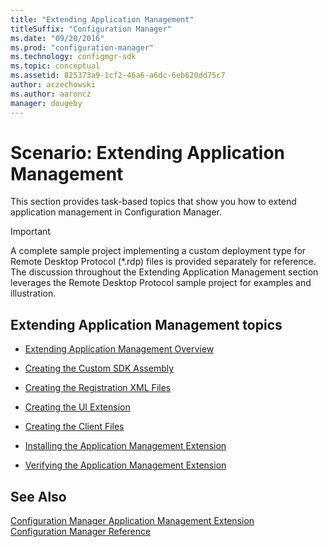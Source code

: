 ```yaml
---
title: "Extending Application Management"
titleSuffix: "Configuration Manager"
ms.date: "09/20/2016"
ms.prod: "configuration-manager"
ms.technology: configmgr-sdk
ms.topic: conceptual
ms.assetid: 825373a9-1cf2-46a6-a6dc-6eb620dd75c7
author: aczechowski
ms.author: aaroncz
manager: dougeby
---
```

# Scenario: Extending Application Management
This section provides task-based topics that show you how to extend application management in Configuration Manager.  

> [!IMPORTANT]
>  A complete sample project implementing a custom deployment type for Remote Desktop Protocol (*.rdp) files is provided separately for reference. The discussion throughout the Extending Application Management section leverages the Remote Desktop Protocol sample project for examples and illustration.  

## Extending Application Management topics  

-   [Extending Application Management Overview](../../develop/apps/extending-application-management-overview.md)  

-   [Creating the Custom SDK Assembly](../../develop/apps/creating-the-custom-sdk-assembly.md)  

-   [Creating the Registration XML Files](../../develop/apps/creating-the-registration-xml-files.md)  

-   [Creating the UI Extension](../../develop/apps/creating-the-ui-extension.md)  

-   [Creating the Client Files](../../develop/apps/creating-the-client-files.md)  

-   [Installing the Application Management Extension](../../develop/apps/installing-the-application-management-extension.md)  

-   [Verifying the Application Management Extension](../../develop/apps/verifying-the-application-management-extension.md)  

## See Also  
 [Configuration Manager Application Management Extension](../../develop/apps/application-management-extension.md)   
 [Configuration Manager Reference](../../develop/reference/configuration-manager-reference.md)
